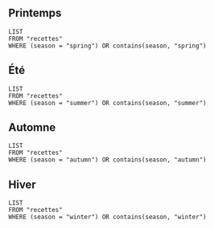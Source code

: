 ## Printemps

```dataview
LIST
FROM "recettes"
WHERE (season = "spring") OR contains(season, "spring")
```

## Été

```dataview
LIST
FROM "recettes"
WHERE (season = "summer") OR contains(season, "summer")
```

## Automne

```dataview
LIST
FROM "recettes"
WHERE (season = "autumn") OR contains(season, "autumn")
```

## Hiver

```dataview
LIST
FROM "recettes"
WHERE (season = "winter") OR contains(season, "winter")
```
